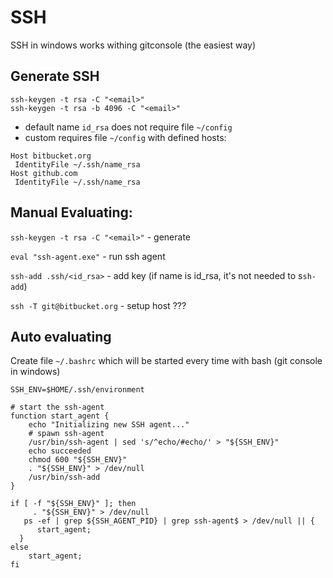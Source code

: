 # SSH

SSH in windows works withing gitconsole (the easiest way)

## Generate SSH
```
ssh-keygen -t rsa -C "<email>"
ssh-keygen -t rsa -b 4096 -C "<email>"
```
- default name `id_rsa` does not require file `~/config`
- custom requires file `~/config` with defined hosts:
```
Host bitbucket.org
 IdentityFile ~/.ssh/name_rsa
Host github.com
 IdentityFile ~/.ssh/name_rsa
```

## Manual Evaluating:
`ssh-keygen -t rsa -C "<email>"` - generate

`eval "ssh-agent.exe"` - run ssh agent

`ssh-add .ssh/<id_rsa>` - add key (if name is id_rsa, it's not needed to s`sh-add`)

`ssh -T git@bitbucket.org` - setup host ???

## Auto evaluating
Create file `~/.bashrc` which will be started every time with bash (git console in windows)
```
SSH_ENV=$HOME/.ssh/environment

# start the ssh-agent
function start_agent {
    echo "Initializing new SSH agent..."
    # spawn ssh-agent
    /usr/bin/ssh-agent | sed 's/^echo/#echo/' > "${SSH_ENV}"
    echo succeeded
    chmod 600 "${SSH_ENV}"
    . "${SSH_ENV}" > /dev/null
    /usr/bin/ssh-add
}
  
if [ -f "${SSH_ENV}" ]; then
     . "${SSH_ENV}" > /dev/null
   ps -ef | grep ${SSH_AGENT_PID} | grep ssh-agent$ > /dev/null || {
      start_agent;
  }
else
    start_agent;
fi
```
